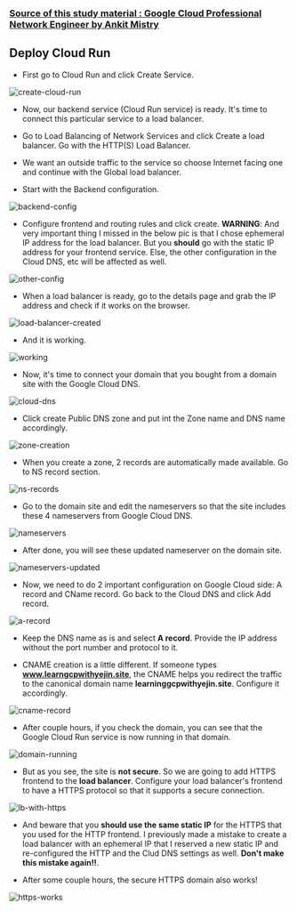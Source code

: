 ### [Source of this study material : Google Cloud Professional Network Engineer by Ankit Mistry](https://www.udemy.com/course/google-cloud-networking/)


## Deploy Cloud Run

- First go to Cloud Run and click Create Service.


![create-cloud-run](/GCP_pictures/Study-logs/Networking-Advanced4/create-cloud-run.PNG "Create a Cloud Run default service")


- Now, our backend service (Cloud Run service) is ready. It's time to connect this particular service to a load balancer.


- Go to Load Balancing of Network Services and click Create a load balancer. Go with the HTTP(S) Load Balancer. 


- We want an outside traffic to the service so choose Internet facing one and continue with the Global load balancer.


- Start with the Backend configuration.


![backend-config](/GCP_pictures/Study-logs/Networking-Advanced4/backend-config.PNG "Backend configuration")


- Configure frontend and routing rules and click create. **WARNING**: And very important thing I missed in the below pic is that I chose ephemeral IP address for the load balancer. But you **should** go with the static IP address for your frontend service. Else, the other configuration in the Cloud DNS, etc will be affected as well.


![other-config](/GCP_pictures/Study-logs/Networking-Advanced4/other-config.PNG "Ohter configuration")


- When a load balancer is ready, go to the details page and grab the IP address and check if it works on the browser.


![load-balancer-created](/GCP_pictures/Study-logs/Networking-Advanced4/load-balancer-created.PNG "Load Balancer created")


- And it is working. 


![working](/GCP_pictures/Study-logs/Networking-Advanced4/working.PNG "Load Balancer working")



- Now, it's time to connect your domain that you bought from a domain site with the Google Cloud DNS.


![cloud-dns](/GCP_pictures/Study-logs/Networking-Advanced4/create-dns-zone.PNG "Create a DNS zone")


- Click create Public DNS zone and put int the Zone name and DNS name accordingly.


![zone-creation](/GCP_pictures/Study-logs/Networking-Advanced4/zone-creation.PNG "Zone creation")


- When you create a zone, 2 records are automatically made available. Go to NS record section.


![ns-records](/GCP_pictures/Study-logs/Networking-Advanced4/ns-records.PNG "NS records")


- Go to the domain site and edit the nameservers so that the site includes these 4 nameservers from Google Cloud DNS.


![nameservers](/GCP_pictures/Study-logs/Networking-Advanced4/edit-nameservers.PNG "Edit Nameservers")


- After done, you will see these updated nameserver on the domain site.


![nameservers-updated](/GCP_pictures/Study-logs/Networking-Advanced4/nameservers-updated.PNG "Nameservers updated")


- Now, we need to do 2 important configuration on Google Cloud side: A record and CName record. Go back to the Cloud DNS and click Add record.


![a-record](/GCP_pictures/Study-logs/Networking-Advanced4/a-record-creation.PNG "A record creation")


- Keep the DNS name as is and select **A record**. Provide the IP address without the port number and protocol to it.


- CNAME creation is a little different. If someone types **www.learngcpwithyejin.site**, the CNAME helps you redirect the traffic to the canonical domain name **learninggcpwithyejin.site**. Configure it accordingly.


![cname-record](/GCP_pictures/Study-logs/Networking-Advanced4/cname-creation.PNG "CNAME creation")


- After couple hours, if you check the domain, you can see that the Google Cloud Run service is now running in that domain.


![domain-running](/GCP_pictures/Study-logs/Networking-Advanced4/domain-running.PNG "Domain running!")


- But as you see, the site is **not secure**. So we are going to add HTTPS frontend to the **load balancer**. Configure your load balancer's frontend to have a HTTPS protocol so that it supports a secure connection.


![lb-with-https](/GCP_pictures/Study-logs/Networking-Advanced4/lb-with-https.PNG "LB with HTTPS")


- And beware that you **should use the same static IP** for the HTTPS that you used for the HTTP frontend. I previously made a mistake to create a load balancer with an ephemeral IP that I reserved a new static IP and re-configured the HTTP and the Clud DNS settings as well. **Don't make this mistake again!!**.


- After some couple hours, the secure HTTPS domain also works!


![https-works](/GCP_pictures/Study-logs/Networking-Advanced4/https-works.PNG "Secure HTTPS works!")











